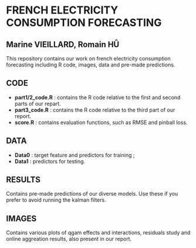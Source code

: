 # FRENCH ELECTRICITY CONSUMPTION FORECASTING
## Marine VIEILLARD, Romain HÛ
This repository contains our work on french electricity consumption
forecasting including R code, images, data and pre-made predictions.

## CODE
- **part1/2_code.R** : contains the R code relative to the first and second
parts of our repart.
- **part3_code.R** : contains the R code relative to the third part of our
report.
- **score.R** : contains evaluation functions, such as RMSE and pinball loss.

## DATA
- **Data0** : target feature and predictors for training ;
- **Data1** : predictors for testing.

## RESULTS
Contains pre-made predictions of our diverse models. Use these if you prefer
to avoid running the kalman filters.

## IMAGES
Contains various plots of qgam effects and interactions, residuals study and
online aggreation results, also present in our report.